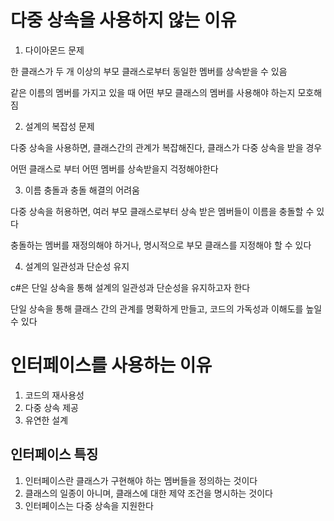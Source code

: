 # 다중 상속을 사용하지 않는 이유
1. 다이아몬드 문제

 한 클래스가 두 개 이상의 부모 클래스로부터 동일한 멤버를 상속받을 수 있음
 
 같은 이름의 멤버를 가지고 있을 때 어떤 부모 클래스의 멤버를 사용해야 하는지 모호해짐
 
2. 설계의 복잡성 문제

 다중 상속을 사용하면, 클래스간의 관계가 복잡해진다, 클래스가 다중 상속을 받을 경우
 
어떤 클래스로 부터 어떤 멤버를 상속받을지 걱정해야한다 

3. 이름 충돌과 충돌 해결의 어려움

다중 상속을 허용하면, 여러 부모 클래스로부터 상속 받은 멤버들이 이름을 충돌할 수 있다

충돌하는 멤버를 재정의해야 하거나, 명시적으로 부모 클래스를 지정해야 할 수 있다

4. 설계의 일관성과 단순성 유지

c#은 단일 상속을 통해 설계의 일관성과 단순성을 유지하고자 한다

단일 상속을 통해 클래스 간의 관계를 명확하게 만들고, 코드의 가독성과 이해도를 높일 수 있다

# 인터페이스를 사용하는 이유
1. 코드의 재사용성
2. 다중 상속 제공
3. 유연한 설계
## 인터페이스 특징
1. 인터페이스란 클래스가 구현해야 하는 멤버들을 정의하는 것이다
2. 클래스의 일종이 아니며, 클래스에 대한 제약 조건을 명시하는 것이다
3. 인터페이스는 다중 상속을 지원한다
